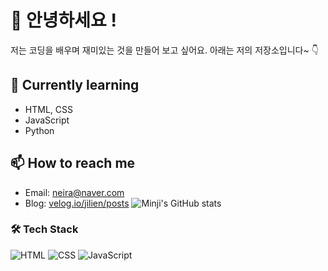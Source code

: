 # 👋 안녕하세요 !

저는 코딩을 배우며 재미있는 것을 만들어 보고 싶어요.
아래는 저의 저장소입니다~ 👇

## 🌱 Currently learning
- HTML, CSS
- JavaScript
- Python

## 📫 How to reach me
- Email: neira@naver.com
- Blog: [velog.io/jilien/posts](https://velog.io/@jilien/posts)
![Minji's GitHub stats](https://github-readme-stats.vercel.app/api?username=minji-dev&show_icons=true&theme=tokyonight)


### 🛠 Tech Stack
![HTML](https://img.shields.io/badge/HTML-E34F26?style=flat&logo=html5&logoColor=white)
![CSS](https://img.shields.io/badge/CSS-1572B6?style=flat&logo=css3&logoColor=white)
![JavaScript](https://img.shields.io/badge/JavaScript-F7DF1E?style=flat&logo=javascript&logoColor=black)
